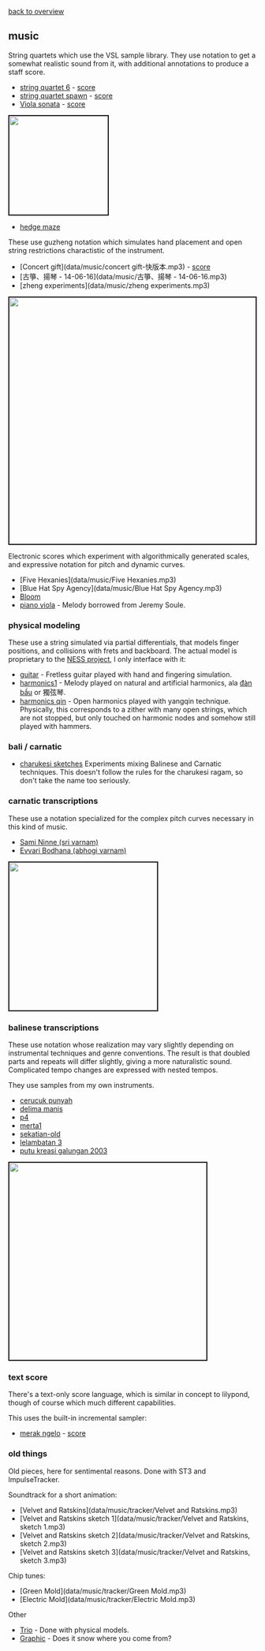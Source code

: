 [back to overview](overview.md.html)

## music

String quartets which use the VSL sample library.  They use notation to get a
somewhat realistic sound from it, with additional annotations to produce a
staff score.

- [string quartet 6](data/music/squartet6.mp3) -
    [score](data/score/squartet6.pdf)
- [string quartet spawn](data/music/squartet-spawn.mp3) -
    [score](data/score/squartet-spawn.pdf)
- [Viola sonata](data/music/viola-sonata.mp3) -
    [score](data/score/viola-sonata.pdf)

<a href="data/img/screen/seq-viola-sonata-vla1.png">
<img width=200 src="data/img/screen/seq-viola-sonata-vla1.png" border=2>
</a>

- [hedge maze](data/music/hedge-maze.mp3)

These use guzheng notation which simulates hand placement and open string
restrictions charactistic of the instrument.

- [Concert gift](data/music/concert gift-快版本.mp3) -
    [score](data/score/concert-gift.pdf)
- [古箏、揚琴 - 14-06-16](data/music/古箏、揚琴 - 14-06-16.mp3)
- [zheng experiments](data/music/zheng experiments.mp3)

<a href="data/img/screen/seq-concert-gift.png">
<img width=500 src="data/img/screen/seq-concert-gift.png" border=2>
</a>

Electronic scores which experiment with algorithmically generated scales, and
expressive notation for pitch and dynamic curves.

- [Five Hexanies](data/music/Five Hexanies.mp3)
- [Blue Hat Spy Agency](data/music/Blue Hat Spy Agency.mp3)
- [Bloom](data/music/bloom.mp3)
- [piano viola](data/music/pnovla.mp3) - Melody borrowed from Jeremy Soule.

### physical modeling

These use a string simulated via partial differentials, that models finger
positions, and collisions with frets and backboard.  The actual model is
proprietary to the [NESS project](http://www.ness.music.ed.ac.uk/), I only
interface with it:

- [guitar](data/music/ness/guitar1-96k.mp3) - Fretless guitar played with hand
and fingering simulation.
- [harmonics1](data/music/ness/harmonics1.mp3) - Melody played on
natural and artificial harmonics, ala
[đàn bầu](https://en.wikipedia.org/wiki/%C4%90%C3%A0n_b%E1%BA%A7u) or 獨弦琴.
- [harmonics qin](data/music/ness/h-qin.mp3) - Open harmonics played
with yangqin technique.  Physically, this corresponds to a zither with many
open strings, which are not stopped, but only touched on harmonic nodes and
somehow still played with hammers.

### bali / carnatic

- [charukesi sketches](data/music/charukesi.mp3) Experiments mixing Balinese
and Carnatic techniques.  This doesn't follow the rules for the charukesi
ragam, so don't take the name too seriously.

### carnatic transcriptions

These use a notation specialized for the complex pitch curves necessary in this
kind of music.

- [Sami Ninne (sri varnam)](data/music/sami-ninne.mp3)
- [Evvari Bodhana (abhogi varnam)](data/music/evvari.mp3)

<a href="data/img/screen/evvari.png">
<img width=300 src="data/img/screen/evvari.png" border=2>
</a>

### balinese transcriptions

These use notation whose realization may vary slightly depending on
instrumental techniques and genre conventions.  The result is that doubled
parts and repeats will differ slightly, giving a more naturalistic sound.
Complicated tempo changes are expressed with nested tempos.

They use samples from my own instruments.

- [cerucuk punyah](data/music/cerucuk-punyah.mp3)
- [delima manis](data/music/delima-manis.mp3)
- [p4](data/music/p4.mp3)
- [merta1](data/music/merta1.mp3)
- [sekatian-old](data/music/sekatian-old.mp3)
- [lelambatan 3](data/music/lelambatan-3.mp3)
- [putu kreasi galungan 2003](data/music/putu-kreasi-galungan-2003.mp3)

<a href="data/img/screen/seq-cerucuk-punyah.png">
<img width=400 src="data/img/screen/seq-cerucuk-punyah.png" border=2>
</a>

### text score

There's a text-only score language, which is similar in concept to lilypond,
though of course which much different capabilities.

This uses the built-in incremental sampler:

- [merak ngelo](data/music/merak-ngelo.mp3) -
    [score](data/score/merak-ngelo.tscore)

### old things

Old pieces, here for sentimental reasons.  Done with ST3 and ImpulseTracker.

Soundtrack for a short animation:

- [Velvet and Ratskins](data/music/tracker/Velvet and Ratskins.mp3)
- [Velvet and Ratskins sketch 1](data/music/tracker/Velvet and Ratskins, sketch 1.mp3)
- [Velvet and Ratskins sketch 2](data/music/tracker/Velvet and Ratskins, sketch 2.mp3)
- [Velvet and Ratskins sketch 3](data/music/tracker/Velvet and Ratskins, sketch 3.mp3)

Chip tunes:

- [Green Mold](data/music/tracker/Green Mold.mp3)
- [Electric Mold](data/music/tracker/Electric Mold.mp3)

Other

- [Trio](data/music/old/ptrio.mp3) - Done with physical models.
- [Graphic](data/music/tracker/Graphic.mp3) - Does it snow where you come from?
